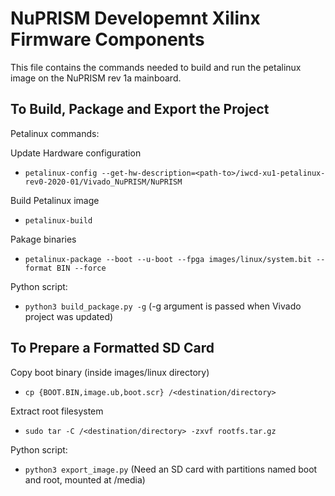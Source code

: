 # NuPRISM Developemnt Xilinx Firmware Components

This file contains the commands needed to build and run the petalinux image on the NuPRISM rev 1a mainboard.

## To Build, Package and Export the Project

Petalinux commands:

Update Hardware configuration

- `petalinux-config --get-hw-description=<path-to>/iwcd-xu1-petalinux-rev0-2020-01/Vivado_NuPRISM/NuPRISM`

Build Petalinux image

- `petalinux-build`

Pakage binaries

- `petalinux-package --boot --u-boot --fpga images/linux/system.bit --format BIN --force`

Python script:

- `python3 build_package.py -g` (-g argument is passed when Vivado project was updated)

## To Prepare a Formatted SD Card

Copy boot binary (inside images/linux directory)

- `cp {BOOT.BIN,image.ub,boot.scr} /<destination/directory>`

Extract root filesystem

- `sudo tar -C /<destination/directory> -zxvf rootfs.tar.gz`

Python script:

- `python3 export_image.py` (Need an SD card with partitions named boot and root, mounted at /media)
